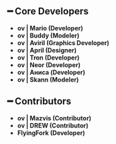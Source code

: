 ## ━ Core Developers

* **ov | Mario (Developer)**
* **ov | Buddy (Modeler)**
* **ov | Aviril (Graphics Developer)**
* **ov | April (Designer)**
* **ov | Tron (Developer)**
* **ov | Neor (Developer)**
* **ov | Аниса (Developer)**
* **ov | Skann (Modeler)**

## ━ Contributors

* **ov | Mazvis (Contributor)**
* **ov | DREW (Contributor)**
* **FlyingFork (Developer)**
